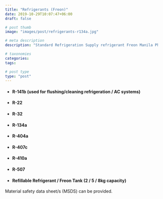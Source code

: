 ```yaml
---
title: "Refrigerants (Freon)"
date: 2019-10-29T10:07:47+06:00
draft: false

# post thumb
image: "images/post/refrigerants-r134a.jpg"

# meta description
description: "Standard Refrigeration Supply refrigerant Freon Manila Philippines"

# taxonomies
categories:
tags:

# post type
type: "post"
---
```


- #### R-141b (used for flushing/cleaning refrigeration / AC systems)

- #### R-22

- #### R-32

- #### ​R-134a

- #### R-404a

- #### R-407c

- #### R-410a

- #### R-507

- #### Refillable Refrigerant / Freon Tank (2 / 5 / 8kg capacity)

Material safety data sheet/s (MSDS) can be provided.
